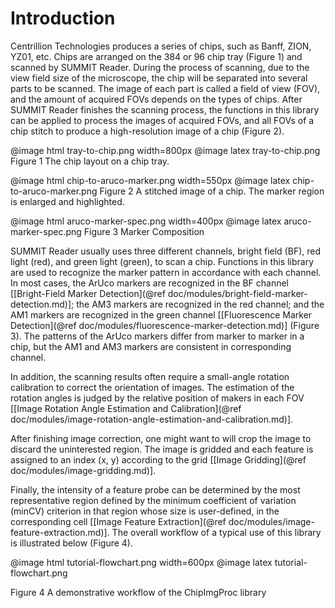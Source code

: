 
Introduction
===

Centrillion Technologies produces a series of chips, such as Banff, ZION, YZ01, etc. Chips are arranged on the 384 or 96 chip tray (Figure 1) and scanned by SUMMIT Reader. During the process of scanning, due to the view field size of the microscope, the chip will be separated into several parts to be scanned. The image of each part is called a field of view (FOV), and the amount of acquired FOVs depends on the types of chips. After SUMMIT Reader finishes the scanning process, the functions in this library can be applied to process the images of acquired FOVs, and all FOVs of a chip stitch to produce a high-resolution image of a chip (Figure 2).

@image html tray-to-chip.png width=800px
@image latex tray-to-chip.png
Figure 1 The chip layout on a chip tray.

@image html chip-to-aruco-marker.png width=550px
@image latex chip-to-aruco-marker.png
Figure 2 A stitched image of a chip. The marker region is enlarged and highlighted.

@image html aruco-marker-spec.png width=400px
@image latex aruco-marker-spec.png
Figure 3 Marker Composition

SUMMIT Reader usually uses three different channels, bright field (BF), red light (red), and green light (green), to scan a chip. Functions in this library are used to recognize the marker pattern in accordance with each channel. In most cases, the ArUco markers are recognized in the BF channel [[Bright-Field Marker Detection](@ref doc/modules/bright-field-marker-detection.md)]; the AM3 markers are recognized in the red channel; and the AM1 markers are recognized in the green channel [[Fluorescence Marker Detection](@ref doc/modules/fluorescence-marker-detection.md)] (Figure 3). The patterns of the ArUco markers differ from marker to marker in a chip, but the AM1 and AM3 markers are consistent in corresponding channel.

In addition, the scanning results often require a small-angle rotation calibration to correct the orientation of images. The estimation of the rotation angles is judged by the relative position of makers in each FOV [[Image Rotation Angle Estimation and Calibration](@ref doc/modules/image-rotation-angle-estimation-and-calibration.md)].

After finishing image correction, one might want to will crop the image to discard the uninterested region. The image is gridded and each feature is assigned to an index (x, y) according to the grid [[Image Gridding](@ref doc/modules/image-gridding.md)].

Finally, the intensity of a feature probe can be determined by the most representative region defined by the minimum coefficient of variation (minCV) criterion in that region whose size is user-defined, in the corresponding cell [[Image Feature Extraction](@ref doc/modules/image-feature-extraction.md)]. The overall workflow of a typical use of this library is illustrated below (Figure 4).

@image html tutorial-flowchart.png width=600px
@image latex tutorial-flowchart.png

Figure 4 A demonstrative workflow of the ChipImgProc library
